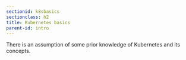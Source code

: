 ```yaml
---
sectionid: k8sbasics
sectionclass: h2
title: Kubernetes basics
parent-id: intro
---
```


There is an assumption of some prior knowledge of Kubernetes and its concepts.
